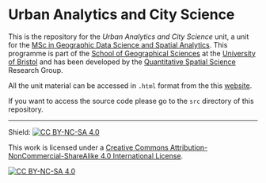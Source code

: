 # Urban Analytics and City Science

This is the repository for the *Urban Analytics and City Science* unit, a unit for the [MSc in Geographic Data Science and Spatial Analytics](http://www.bristol.ac.uk/study/postgraduate/2022/sci/msc-geographic-data-science-and-spatial-analytics/#:~:text=The%20MSc%20in%20Geographic%20Data%20Science%20and%20Spatial%20Analytics%20builds,quantitative%20geography%20and%20spatial%20analysis.). This programme is part of the [School of Geographical Sciences](http://www.bristol.ac.uk/geography/) at the [University of Bristol](https://www.bristol.ac.uk/) and has been developed by the [Quantitative Spatial Science](https://quss.blogs.bristol.ac.uk/research_people/) Research Group.

All the unit material can be accessed in `.html` format from the this [website](https://etranos.info/urban_analytics_city_science/).

If you want to access the source code please go to the `src` directory of this repository.

------------------------------------------------------------------------

Shield: [![CC BY-NC-SA 4.0](https://img.shields.io/badge/License-CC%20BY--NC--SA%204.0-lightgrey.svg)](http://creativecommons.org/licenses/by-nc-sa/4.0/)

This work is licensed under a [Creative Commons Attribution-NonCommercial-ShareAlike 4.0 International License](http://creativecommons.org/licenses/by-nc-sa/4.0/).

[![CC BY-NC-SA 4.0](https://licensebuttons.net/l/by-nc-sa/4.0/88x31.png)](http://creativecommons.org/licenses/by-nc-sa/4.0/)
